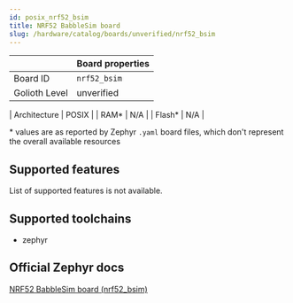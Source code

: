 ```yaml
---
id: posix_nrf52_bsim
title: NRF52 BabbleSim board
slug: /hardware/catalog/boards/unverified/nrf52_bsim
---
```


[//]: # (This is an auto-generated file, do not edit! Changes to it will be lost upon re-generation)



|                | Board properties     |
| -------------  | -------------------- |
| Board ID       | `nrf52_bsim` |
| Golioth Level  | unverified       |

| Architecture   | POSIX |
| RAM*           | N/A |
| Flash*         | N/A |

\* values are as reported by Zephyr `.yaml` board files, which don't represent the overall available resources



## Supported features

List of supported features is not available.

## Supported toolchains

* zephyr

## Official Zephyr docs

[NRF52 BabbleSim board (nrf52_bsim)](https://docs.zephyrproject.org/latest/boards/posix/nrf52_bsim/doc/index.html)
